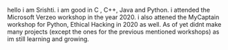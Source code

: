 hello i am Srishti. i am good in C , C++, Java and Python.
i attended the Microsoft Verzeo workshop in the year 2020.
i also attened the MyCaptain workshop for Python, Ethical Hacking in 2020 as well.
As of yet didnt make many projects (except the ones for the previous mentioned workshops) as im still learning and growing.
